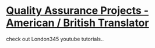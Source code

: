 # [Quality Assurance Projects - American / British Translator](https://www.freecodecamp.org/learn/quality-assurance/quality-assurance-projects/american-british-translator)
check out London345 youtube tutorials..
